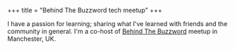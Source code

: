 +++
title =  "Behind The Buzzword tech meetup"
+++

I have a passion for learning; sharing what I've learned with friends and the community in general. I'm a co-host of [Behind The Buzzword](https://www.meetup.com/en-AU/Behind-The-Buzz-Word) meetup in Manchester, UK.
